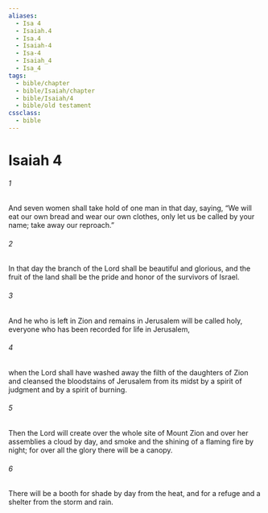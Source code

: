 ```yaml
---
aliases:
  - Isa 4
  - Isaiah.4
  - Isa.4
  - Isaiah-4
  - Isa-4
  - Isaiah_4
  - Isa_4
tags:
  - bible/chapter
  - bible/Isaiah/chapter
  - bible/Isaiah/4
  - bible/old testament
cssclass:
  - bible
---
```


# Isaiah 4

###### 1
And seven women shall take hold of one man in that day, saying, “We will eat our own bread and wear our own clothes, only let us be called by your name; take away our reproach.”
###### 2
In that day the branch of the Lord shall be beautiful and glorious, and the fruit of the land shall be the pride and honor of the survivors of Israel.
###### 3
And he who is left in Zion and remains in Jerusalem will be called holy, everyone who has been recorded for life in Jerusalem,
###### 4
when the Lord shall have washed away the filth of the daughters of Zion and cleansed the bloodstains of Jerusalem from its midst by a spirit of judgment and by a spirit of burning.
###### 5
Then the Lord will create over the whole site of Mount Zion and over her assemblies a cloud by day, and smoke and the shining of a flaming fire by night; for over all the glory there will be a canopy.
###### 6
There will be a booth for shade by day from the heat, and for a refuge and a shelter from the storm and rain.


